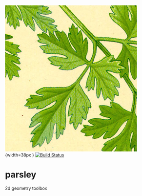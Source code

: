 ![parsley](./doc/logo.jpg) {width=38px }
[![Build Status](https://secure.travis-ci.org/ztiromoritz/parsley.png?branch=master)](http://travis-ci.org/ztiromoritz/parsley)
# parsley
2d geometry toolbox
